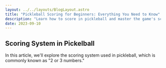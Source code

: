 ```yaml
---
layout: ../../layouts/BlogLayout.astro
title: "Pickleball Scoring for Beginners: Everything You Need to Know"
description: "Learn how to score in pickleball and master the game's scoring system."
date: 2023-09-10
---
```


## Scoring System in Pickelball

In this article, we'll explore the scoring system used in pickleball, which is
commonly known as "2 or 3 numbers." 